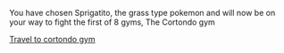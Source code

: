 You have chosen Sprigatito, the grass type pokemon and will now be on your way to fight the first of 8 gyms,
The Cortondo gym

[Travel to cortondo gym](cortondo-gym.md)